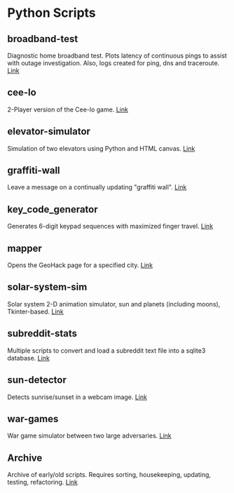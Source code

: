 # Python Scripts

## broadband-test
Diagnostic home broadband test. Plots latency of continuous pings to assist with outage investigation. Also, logs created for ping, dns and traceroute. [Link](broadband-test/)

## cee-lo
2-Player version of the Cee-lo game. [Link](cee-lo/)

## elevator-simulator
Simulation of two elevators using Python and HTML canvas. [Link](elevator-simulator/)

## graffiti-wall
Leave a message on a continually updating "graffiti wall". [Link](graffiti-wall/)

## key_code_generator
Generates 6-digit keypad sequences with maximized finger travel. [Link](key_code_generator/)

## mapper
Opens the GeoHack page for a specified city. [Link](mapper/)

## solar-system-sim
Solar system 2-D animation simulator, sun and planets (including moons), Tkinter-based. [Link](solar-system-sim/)

## subreddit-stats
Multiple scripts to convert and load a subreddit text file into a sqlite3 database. [Link](subreddit-stats/)

## sun-detector
Detects sunrise/sunset in a webcam image. [Link](sun-detector/)

## war-games
War game simulator between two large adversaries. [Link](war-games/)

## Archive
Archive of early/old scripts. Requires sorting, housekeeping, updating, testing, refactoring. [Link](z_archive/)
